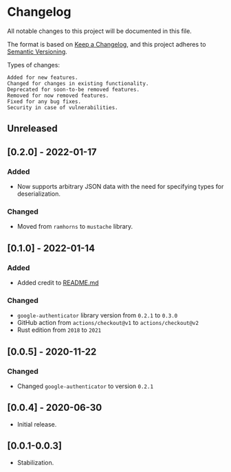 # Changelog

All notable changes to this project will be documented in this file.

The format is based on [Keep a Changelog](https://keepachangelog.com/en/1.0.0/),
and this project adheres to [Semantic Versioning](https://semver.org/spec/v2.0.0.html).

Types of changes:

    Added for new features.
    Changed for changes in existing functionality.
    Deprecated for soon-to-be removed features.
    Removed for now removed features.
    Fixed for any bug fixes.
    Security in case of vulnerabilities.


## Unreleased
## [0.2.0] - 2022-01-17

### Added
- Now supports arbitrary JSON data with the need for specifying types for deserialization.

### Changed
- Moved from `ramhorns` to `mustache` library.

## [0.1.0] - 2022-01-14

### Added
- Added credit to [README.md](README.md)

### Changed
- `google-authenticator` library version from `0.2.1` to `0.3.0`
- GitHub action from `actions/checkout@v1` to `actions/checkout@v2`
- Rust edition from `2018` to `2021`

## [0.0.5] - 2020-11-22

### Changed

- Changed `google-authenticator` to version `0.2.1`

## [0.0.4] - 2020-06-30

- Initial release.

## [0.0.1-0.0.3]

- Stabilization.
